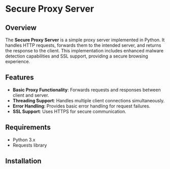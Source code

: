 # Secure Proxy Server

## Overview

The **Secure Proxy Server** is a simple proxy server implemented in Python. It handles HTTP requests, forwards them to the intended server, and returns the response to the client. This implementation includes enhanced malware detection capabilities and SSL support, providing a secure browsing experience.

## Features

- **Basic Proxy Functionality**: Forwards requests and responses between client and server.
- **Threading Support**: Handles multiple client connections simultaneously.
- **Error Handling**: Provides basic error handling for request failures.
- **SSL Support**: Uses HTTPS for secure communication.
  
## Requirements

- Python 3.x
- Requests library

## Installation

